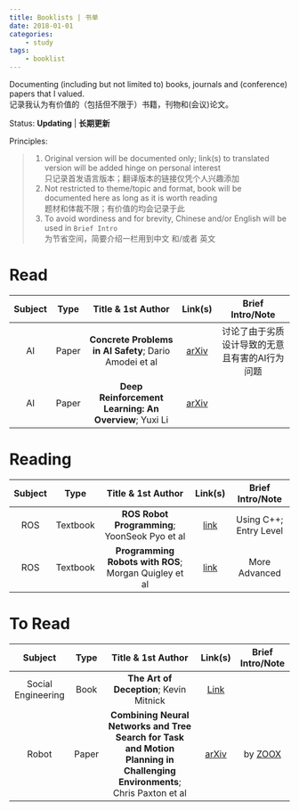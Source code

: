 ```yaml
---
title: Booklists | 书单
date: 2018-01-01
categories:
    - study
tags:
    - booklist
---
```


Documenting (including but not limited to) books, journals and (conference) papers that I valued.  
记录我认为有价值的（包括但不限于）书籍，刊物和(会议)论文。

Status: **Updating** \| **长期更新**

Principles:  
> 1. Original version will be documented only; link(s) to translated version will be added hinge on personal interest  
     只记录首发语言版本；翻译版本的链接仅凭个人兴趣添加
> 2. Not restricted to theme/topic and format, book will be documented here as long as it is worth reading  
     题材和体裁不限；有价值的均会记录于此
> 3. To avoid wordiness and for brevity, Chinese and/or English will be used in `Brief Intro`  
     为节省空间，简要介绍一栏用到中文 和/或者 英文

# Read

| Subject | Type | Title & 1st Author | Link(s) | Brief Intro/Note |
|:-------:|:----:|:------------------:|:-------:|:-----------:|
| AI | Paper | **Concrete Problems in AI Safety**; Dario Amodei et al | [arXiv][1] | 讨论了由于劣质设计导致的无意且有害的AI行为问题 |
| AI | Paper | **Deep Reinforcement Learning: An Overview**; Yuxi Li | [arXiv][2] |

# Reading

| Subject | Type | Title & 1st Author | Link(s) | Brief Intro/Note |
|:-------:|:----:|:------------------:|:-------:|:-----------:|
| ROS | Textbook | **ROS Robot Programming**; YoonSeok Pyo et al | [link][3] | Using C++; Entry Level |
| ROS | Textbook | **Programming Robots with ROS**; Morgan Quigley et al | [link][4] | More Advanced |

# To Read

| Subject | Type | Title & 1st Author | Link(s) | Brief Intro/Note |
|:-------:|:----:|:------------------:|:-------:|:-----------:|
| Social Engineering | Book | **The Art of Deception**; Kevin Mitnick | [Link][5] | |
| Robot | Paper | **Combining Neural Networks and Tree Search for Task and Motion Planning in Challenging Environments**; Chris Paxton et al | [arXiv][6] | by [ZOOX][7] |



[1]: https://arxiv.org/abs/1606.06565
[2]: https://arxiv.org/abs/1701.07274
[3]: http://community.robotsource.org/t/download-the-ros-robot-programming-book-for-free/51
[4]: http://marte.aslab.upm.es/redmine/files/dmsf/p_drone-testbed/170324115730_268_Quigley_-_Programming_Robots_with_ROS.pdf
[5]: http://sbisc.ut.ac.ir/wp-content/uploads/2015/10/mitnick.pdf
[6]: https://arxiv.org/abs/1703.07887
[7]: http://zoox.com/